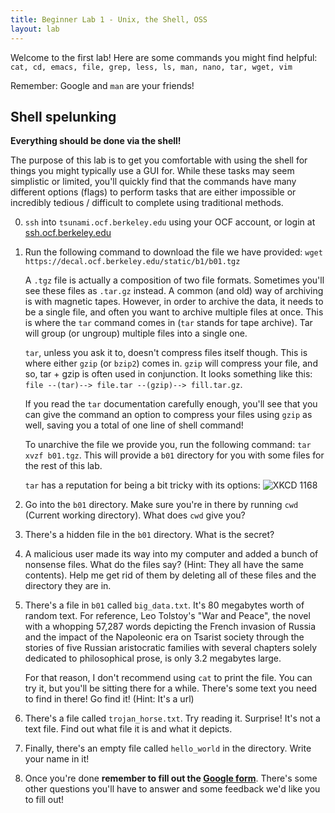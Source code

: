 ```yaml
---
title: Beginner Lab 1 - Unix, the Shell, OSS
layout: lab
---
```


Welcome to the first lab! Here are some commands you might find helpful:
`cat, cd, emacs, file, grep, less, ls, man, nano, tar, wget, vim`

Remember: Google and `man` are your friends!

## Shell spelunking
**Everything should be done via the shell!**

The purpose of this lab is to get you comfortable with using the shell for
things you might typically use a GUI for. While these tasks may seem simplistic
or limited, you'll quickly find that the commands have many different options
(flags) to perform tasks that are either impossible or incredibly tedious /
difficult to complete using traditional methods.

0. `ssh` into `tsunami.ocf.berkeley.edu` using your OCF account, or login at
   [ssh.ocf.berkeley.edu](https://ssh.ocf.berkeley.edu)

1. Run the following command to download the file we have provided:
   `wget https://decal.ocf.berkeley.edu/static/b1/b01.tgz`

   A `.tgz` file is actually a composition of two file formats. Sometimes
   you'll see these files as `.tar.gz` instead. A common (and old) way of
   archiving is with magnetic tapes. However, in order to archive the data, it
   needs to be a single file, and often you want to archive multiple files at
   once. This is where the `tar` command comes in (`tar` stands for tape
   archive). Tar will group (or ungroup) multiple files into a single one.

   `tar`, unless you ask it to, doesn't compress files itself though. This is
   where either `gzip` (or `bzip2`) comes in. `gzip` will compress your file,
   and so, tar + gzip is often used in conjunction. It looks something like
   this: `file --(tar)--> file.tar --(gzip)--> fill.tar.gz`.

   If you read the `tar` documentation carefully enough, you'll see that you
   can give the command an option to compress your files using `gzip` as well,
   saving you a total of one line of shell command!

   To unarchive the file we provide you, run the following command:
   `tar xvzf b01.tgz`. This will provide a `b01` directory for you with some
   files for the rest of this lab.

   `tar` has a reputation for being a bit tricky with its options:
   ![XKCD 1168](https://imgs.xkcd.com/comics/tar.png)

2. Go into the `b01` directory. Make sure you're in there by running `cwd`
   (Current working directory). What does `cwd` give you?

3. There's a hidden file in the `b01` directory. What is the secret?

4. A malicious user made its way into my computer and added a bunch of nonsense
   files. What do the files say? (Hint: They all have the same contents). Help
   me get rid of them by deleting all of these files and the directory they are
   in.

5. There's a file in `b01` called `big_data.txt`. It's 80 megabytes worth of
   random text. For reference, Leo Tolstoy's "War and Peace", the novel with a
   whopping 57,287 words depicting the French invasion of Russia and the impact
   of the Napoleonic era on Tsarist society through the stories of five Russian
   aristocratic families with several chapters solely dedicated to
   philosophical prose, is only 3.2 megabytes large.
    
   For that reason, I don't recommend using `cat` to print the file. You can
   try it, but you'll be sitting there for a while. There's some text you need
   to find in there! Go find it! (Hint: It's a url)

6. There's a file called `trojan_horse.txt`. Try reading it. Surprise! It's not
   a text file.  Find out what file it is and what it depicts.

7. Finally, there's an empty file called `hello_world` in the directory. Write
   your name in it!

8. Once you're done **remember to fill out the [Google
   form](https://goo.gl/forms/H7odCjvpDYslkvSb2)**. There's some other questions
   you'll have to answer and some feedback we'd like you to fill out!

